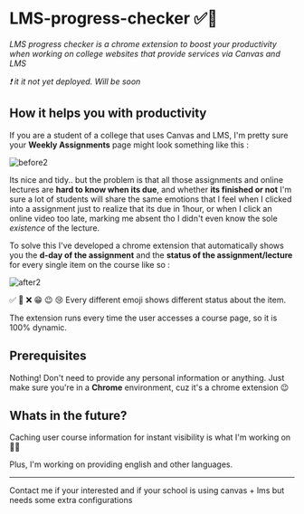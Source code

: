 # LMS-progress-checker ✅🫠
_LMS progress checker is a chrome extension to boost your productivity when working on college websites that provide services via Canvas and LMS_

_❗️ it it not yet deployed. Will be soon_


## How it helps you with productivity

If you are a student of a college that uses Canvas and LMS, I'm pretty sure your **Weekly Assignments** page might look something like this :

![before2](https://github.com/timothyjchun/LMS-progress-checker/assets/62375259/b1176766-78ec-4543-9637-cc5670ed1a10)

Its nice and tidy.. but the problem is that all those assignments and online lectures are **hard to know when its due**, and whether **its finished or not**
I'm sure a lot of students will share the same emotions that I feel when I clicked into a assignment just to realize that its due in 1hour, or when I click an online video too late, marking me absent tho I didn't even know the sole _existence_ of the lecture.


To solve this I've developed a chrome extension that automatically shows you the **d-day of the assignment** and the **status of the assignment/lecture** for every single item on the course like so :


![after2](https://github.com/timothyjchun/LMS-progress-checker/assets/62375259/73d0f9b9-935f-4544-9a24-161f79d55c30)


✅   🔶   ❌   😁   😉   😢
Every different emoji shows different status about the item.

The extension runs every time the user accesses a course page, so it is 100% dynamic.


## Prerequisites
Nothing! Don't need to provide any personal information or anything. Just make sure you're in a **Chrome** environment, cuz it's a chrome extension 😉



## Whats in the future?
Caching user course information for instant visibility is what I'm working on 🧑‍💻

Plus, I'm working on providing english and other languages.

---
Contact me if your interested and if your school is using canvas + lms but needs some extra configurations
